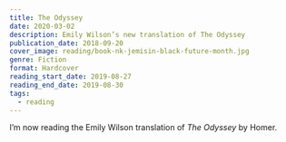 ```yaml
---
title: The Odyssey
date: 2020-03-02
description: Emily Wilson’s new translation of The Odyssey
publication_date: 2018-09-20
cover_image: reading/book-nk-jemisin-black-future-month.jpg
genre: Fiction
format: Hardcover
reading_start_date: 2019-08-27
reading_end_date: 2019-08-30
tags:
  - reading
---
```


I’m now reading the Emily Wilson translation of *The Odyssey* by Homer.